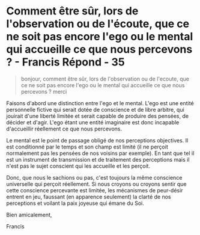 # Comment être sûr, lors de l'observation ou de l'écoute, que ce ne soit pas encore l'ego ou le mental qui accueille ce que nous percevons ? - Francis Répond - 35

>bonjour, comment être sûr, lors de l'observation ou de l'ecoute, que ce ne soit pas encore l'ego ou le mental qui accueille ce que nous percevons ? merci

Faisons d'abord une distinction entre l'ego et le mental. L'ego est une entité personnelle fictive qui serait dotée de conscience et de libre arbitre, qui jouirait d'une liberté limitée et serait capable de produire des pensées, de décider et d'agir. L'ego étant une entité imaginaire est donc incapable d'accueillir réellement ce que nous percevons.

Le mental est le point de passage obligé de nos perceptions objectives. Il est conditionné par le temps et son champ est limité (il ne perçoit normalement pas les pensées de nos voisins par exemple). En tant que tel il est un instrument de transmission et de traitement des perceptions mais il n'est pas le sujet conscient qui les accueille et les perçoit.

Donc, que nous le sachions ou pas, c'est toujours la même conscience universelle qui perçoit réellement. Si nous croyons ou croyons sentir que cette conscience percevante est limitée, les mécanismes de peur-désir entrent en jeu, faussant (en apparence seulement) la clarté de nos perceptions et voilant la paix joyeuse qui émane du Soi.

Bien amicalement,

Francis

